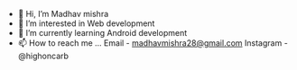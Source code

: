 - 👋 Hi, I’m Madhav mishra
- 👀 I’m interested in Web development
- 🌱 I’m currently learning Android development
- 📫 How to reach me ...
Email - madhavmishra28@gmail.com
Instagram - @highoncarb

<!---
carbseater/carbseater is a ✨ special ✨ repository because its `README.md` (this file) appears on your GitHub profile.
You can click the Preview link to take a look at your changes.
--->
